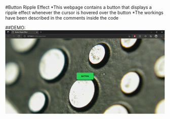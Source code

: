 #Button Ripple Effect
*This webpage contains a button that displays a ripple effect whenever the cursor is hovered over the button
*The workings have been described in the comments inside the code

##DEMO:
![Button Ripple Effect](images/ButtonRippleEffectREADME.gif)